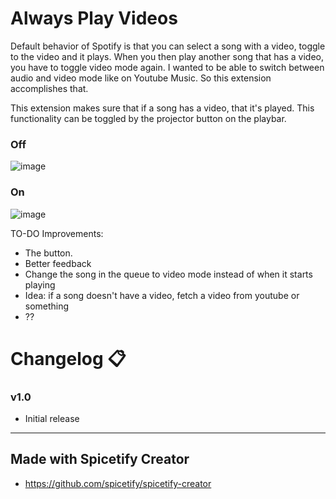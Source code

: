 # Always Play Videos

Default behavior of Spotify is that you can select a song with a video, toggle to the video and it plays. 
When you then play another song that has a video, you have to toggle video mode again. I wanted to be able to switch between audio and video mode like on Youtube Music. So this extension accomplishes that.

This extension makes sure that if a song has a video, that it's played. 
This functionality can be toggled by the projector button on the playbar.

<h3>Off</h3> 

![image](https://github.com/user-attachments/assets/a7a7bdcb-5537-4e82-96e7-203e8dfe127b)
  
<h3>On</h3> 

![image](https://github.com/user-attachments/assets/5b9e6e46-f9af-4791-b8bd-0c070144d08f)

TO-DO Improvements:
- The button.
- Better feedback
- Change the song in the queue to video mode instead of when it starts playing
- Idea: if a song doesn't have a video, fetch a video from youtube or something
- ??
  
# Changelog 📋

<h3>v1.0</h3>

- Initial release

---

## Made with Spicetify Creator

- https://github.com/spicetify/spicetify-creator
